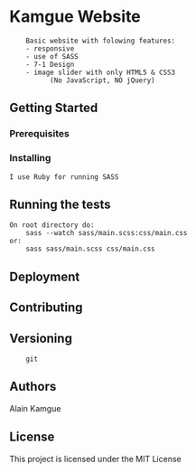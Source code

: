 # Kamgue Website

    	Basic website with folowing features:
    	- responsive
    	- use of SASS
    	- 7-1 Design
    	- image slider with only HTML5 & CSS3
    		  (No JavaScript, NO jQuery)

## Getting Started

### Prerequisites

### Installing

    I use Ruby for running SASS

## Running the tests

    On root directory do:
    	sass --watch sass/main.scss:css/main.css
    or:
    	sass sass/main.scss css/main.css

## Deployment

## Contributing

## Versioning

    	git

## Authors

Alain Kamgue

## License

This project is licensed under the MIT License
